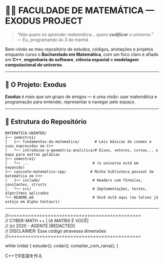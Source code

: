 # 🧨🧠 FACULDADE DE MATEMÁTICA — EXODUS PROJECT

> *"Não quero só aprender matemática... quero **codificar** o universo."*  
> — Eu, programando às 3 da manhã

Bem-vindo ao meu repositório de estudos, códigos, anotações e projetos enquanto curso o **Bacharelado em Matemática**, com um foco claro e afiado em **C++**, **engenharia de software**, **ciência espacial** e **modelagem computacional do universo**.

---

## 🌌 O Projeto: **Exodus**

**Exodus** é mais que um grupo de amigos — é uma *visão*: usar matemática e programação para entender, representar e navegar pelo espaço.

---

## 📂 Estrutura do Repositório

```text
MATEMATICA-UNINTER/
├── semestre1/                      
│   ├── fundamentos-da-matematica/       # Leis básicas do cosmos e suas expressões em C++
│   └── introducao-a-geometria-analitica/# Eixos, vetores, curvas... o mapa para outras galáxias
├── semestre2/                       
│   └── ...                             # (o universo está em expansão)
├── canivete-matematico-cpp/           # Minha biblioteca pessoal de matemática em C++
│   ├── include/                        # Headers com fórmulas, constantes, structs
│   └── src/                            # Implementações, testes, algoritmos aplicados
└── README.md                           # Você está aqui (ou talvez já esteja em Alpha Centauri)
```
---
//===============================================  
//  CYBER-MATH ++ | [A MATRIX É VOCÊ]  
//  (c) 2025 - AGENTE [REDACTED]  
//  DISCLAIMER: Esse código atravessa dimensões
//===============================================

while (vida) {
    estudar();
    codar();
    compilar_com_raiva();
}

C++でR言語を作る
